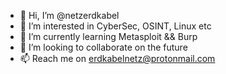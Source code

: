 - 👋 Hi, I’m @netzerdkabel
- 👀 I’m interested in CyberSec, OSINT, Linux etc
- 🌱 I’m currently learning Metasploit && Burp
- 💞️ I’m looking to collaborate on the future
- 📫 Reach me on erdkabelnetz@protonmail.com

<!---
netzerdkabel/netzerdkabel is a ✨ special ✨ repository because its `README.md` (this file) appears on your GitHub profile.
You can click the Preview link to take a look at your changes.
--->
